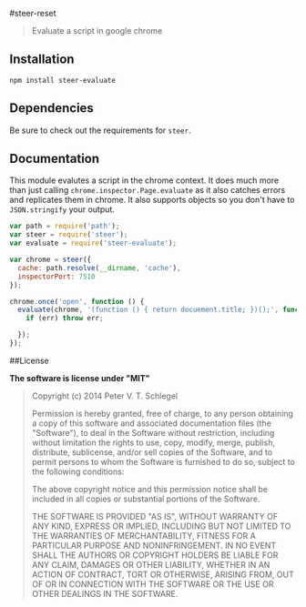 #steer-reset

> Evaluate a script in google chrome

## Installation

```sheel
npm install steer-evaluate
```

## Dependencies

Be sure to check out the requirements for `steer`.

## Documentation

This module evalutes a script in the chrome context. It does much more than
just calling `chrome.inspector.Page.evaluate` as it also catches errors and
replicates them in chrome. It also supports objects so you don't have to
`JSON.stringify` your output.

```javascript
var path = require('path');
var steer = require('steer');
var evaluate = require('steer-evaluate');

var chrome = steer({
  cache: path.resolve(__dirname, 'cache'),
  inspectorPort: 7510
});

chrome.once('open', function () {
  evaluate(chrome, '(function () { return docuement.title; })();', function (err, result) {
    if (err) throw err;

  });
});
```

##License

**The software is license under "MIT"**

> Copyright (c) 2014 Peter V. T. Schlegel
>
> Permission is hereby granted, free of charge, to any person obtaining a copy
> of this software and associated documentation files (the "Software"), to deal
> in the Software without restriction, including without limitation the rights
> to use, copy, modify, merge, publish, distribute, sublicense, and/or sell
> copies of the Software, and to permit persons to whom the Software is
> furnished to do so, subject to the following conditions:
>
> The above copyright notice and this permission notice shall be included in
> all copies or substantial portions of the Software.
>
> THE SOFTWARE IS PROVIDED "AS IS", WITHOUT WARRANTY OF ANY KIND, EXPRESS OR
> IMPLIED, INCLUDING BUT NOT LIMITED TO THE WARRANTIES OF MERCHANTABILITY,
> FITNESS FOR A PARTICULAR PURPOSE AND NONINFRINGEMENT. IN NO EVENT SHALL THE
> AUTHORS OR COPYRIGHT HOLDERS BE LIABLE FOR ANY CLAIM, DAMAGES OR OTHER
> LIABILITY, WHETHER IN AN ACTION OF CONTRACT, TORT OR OTHERWISE, ARISING FROM,
> OUT OF OR IN CONNECTION WITH THE SOFTWARE OR THE USE OR OTHER DEALINGS IN
> THE SOFTWARE.
